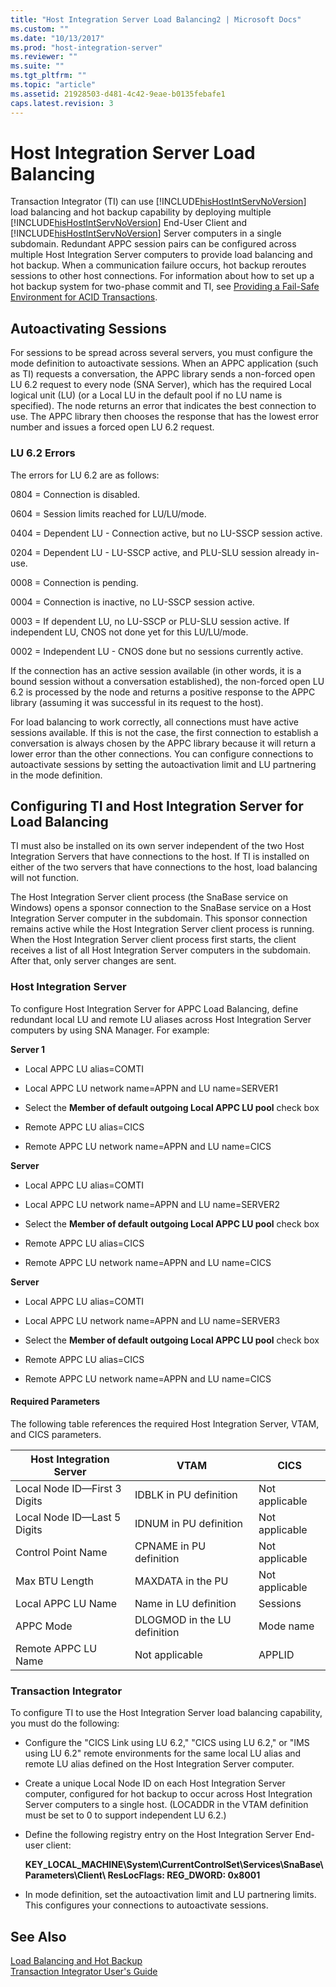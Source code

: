 ```yaml
---
title: "Host Integration Server Load Balancing2 | Microsoft Docs"
ms.custom: ""
ms.date: "10/13/2017"
ms.prod: "host-integration-server"
ms.reviewer: ""
ms.suite: ""
ms.tgt_pltfrm: ""
ms.topic: "article"
ms.assetid: 21928503-d481-4c42-9eae-b0135febafe1
caps.latest.revision: 3
---
```

# Host Integration Server Load Balancing
Transaction Integrator (TI) can use [!INCLUDE[hisHostIntServNoVersion](../core/includes/hishostintservnoversion-md.md)] load balancing and hot backup capability by deploying multiple [!INCLUDE[hisHostIntServNoVersion](../core/includes/hishostintservnoversion-md.md)] End-User Client and [!INCLUDE[hisHostIntServNoVersion](../core/includes/hishostintservnoversion-md.md)] Server computers in a single subdomain. Redundant APPC session pairs can be configured across multiple Host Integration Server computers to provide load balancing and hot backup. When a communication failure occurs, hot backup reroutes sessions to other host connections. For information about how to set up a hot backup system for two-phase commit and TI, see [Providing a Fail-Safe Environment for ACID Transactions](../Topic/Providing%20a%20Fail-Safe%20Environment%20for%20ACID%20Transactions2.md).  
  
## Autoactivating Sessions  
 For sessions to be spread across several servers, you must configure the mode definition to autoactivate sessions. When an APPC application (such as TI) requests a conversation, the APPC library sends a non-forced open LU 6.2 request to every node (SNA Server), which has the required Local logical unit (LU) (or a Local LU in the default pool if no LU name is specified). The node returns an error that indicates the best connection to use. The APPC library then chooses the response that has the lowest error number and issues a forced open LU 6.2 request.  
  
### LU 6.2 Errors  
 The errors for LU 6.2 are as follows:  
  
 0804 = Connection is disabled.  
  
 0604 = Session limits reached for LU/LU/mode.  
  
 0404 = Dependent LU - Connection active, but no LU-SSCP session active.  
  
 0204 = Dependent LU - LU-SSCP active, and PLU-SLU session already in-use.  
  
 0008 = Connection is pending.  
  
 0004 = Connection is inactive, no LU-SSCP session active.  
  
 0003 = If dependent LU, no LU-SSCP or PLU-SLU session active. If independent LU, CNOS not done yet for this LU/LU/mode.  
  
 0002 = Independent LU - CNOS done but no sessions currently active.  
  
 If the connection has an active session available (in other words, it is a bound session without a conversation established), the non-forced open LU 6.2 is processed by the node and returns a positive response to the APPC library (assuming it was successful in its request to the host).  
  
 For load balancing to work correctly, all connections must have active sessions available. If this is not the case, the first connection to establish a conversation is always chosen by the APPC library because it will return a lower error than the other connections. You can configure connections to autoactivate sessions by setting the autoactivation limit and LU partnering in the mode definition.  
  
## Configuring TI and Host Integration Server for Load Balancing  
 TI must also be installed on its own server independent of the two Host Integration Servers that have connections to the host. If TI is installed on either of the two servers that have connections to the host, load balancing will not function.  
  
 The Host Integration Server client process (the SnaBase service on Windows) opens a sponsor connection to the SnaBase service on a Host Integration Server computer in the subdomain. This sponsor connection remains active while the Host Integration Server client process is running. When the Host Integration Server client process first starts, the client receives a list of all Host Integration Server computers in the subdomain. After that, only server changes are sent.  
  
### Host Integration Server  
 To configure Host Integration Server for APPC Load Balancing, define redundant local LU and remote LU aliases across Host Integration Server computers by using SNA Manager. For example:  
  
 **Server 1**  
  
-   Local APPC LU alias=COMTI  
  
-   Local APPC LU network name=APPN and LU name=SERVER1  
  
-   Select the **Member of default outgoing Local APPC LU pool** check box  
  
-   Remote APPC LU alias=CICS  
  
-   Remote APPC LU network name=APPN and LU name=CICS  
  
 **Server**  
  
-   Local APPC LU alias=COMTI  
  
-   Local APPC LU network name=APPN and LU name=SERVER2  
  
-   Select the **Member of default outgoing Local APPC LU pool** check box  
  
-   Remote APPC LU alias=CICS  
  
-   Remote APPC LU network name=APPN and LU name=CICS  
  
 **Server**  
  
-   Local APPC LU alias=COMTI  
  
-   Local APPC LU network name=APPN and LU name=SERVER3  
  
-   Select the **Member of default outgoing Local APPC LU pool** check box  
  
-   Remote APPC LU alias=CICS  
  
-   Remote APPC LU network name=APPN and LU name=CICS  
  
#### Required Parameters  
 The following table references the required Host Integration Server, VTAM, and CICS parameters.  
  
|Host Integration Server|VTAM|CICS|  
|-----------------------------|----------|----------|  
|Local Node ID—First 3 Digits|IDBLK in PU definition|Not applicable|  
|Local Node ID—Last 5 Digits|IDNUM in PU definition|Not applicable|  
|Control Point Name|CPNAME in PU definition|Not applicable|  
|Max BTU Length|MAXDATA in the PU|Not applicable|  
|Local APPC LU Name|Name in LU definition|Sessions|  
|APPC Mode|DLOGMOD in the LU definition|Mode name|  
|Remote APPC LU Name|Not applicable|APPLID|  
  
### Transaction Integrator  
 To configure TI to use the Host Integration Server load balancing capability, you must do the following:  
  
-   Configure the "CICS Link using LU 6.2," "CICS using LU 6.2," or "IMS using LU 6.2" remote environments for the same local LU alias and remote LU alias defined on the Host Integration Server computer.  
  
-   Create a unique Local Node ID on each Host Integration Server computer, configured for hot backup to occur across Host Integration Server computers to a single host. (LOCADDR in the VTAM definition must be set to 0 to support independent LU 6.2.)  
  
-   Define the following registry entry on the Host Integration Server End-user client:  
  
     **KEY_LOCAL_MACHINE\System\CurrentControlSet\Services\SnaBase\Parameters\Client\ ResLocFlags: REG_DWORD: 0x8001**  
  
-   In mode definition, set the autoactivation limit and LU partnering limits. This configures your connections to autoactivate sessions.  
  
## See Also  
 [Load Balancing and Hot Backup](../core/load-balancing-and-hot-backup.md)   
 [Transaction Integrator User's Guide](../core/transaction-integrator-user-s-guide.md)
